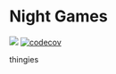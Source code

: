 # Night Games
![](https://www.travis-ci.com/blodnei/night-games.svg?branch=master)
[![codecov](https://codecov.io/gh/blodnei/night-games/branch/master/graph/badge.svg)](https://codecov.io/gh/blodnei/night-games)

thingies

